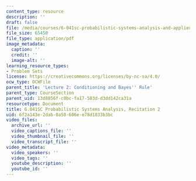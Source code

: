 ```yaml
---
content_type: resource
description: ''
draft: false
file: /media/courses/6-041sc-probabilistic-systems-analysis-and-applied-probability-fall-2013/6f2a143e2dab0a50606ee78d1833b3bc_MIT6_041SCF13_rec02.pdf
file_size: 65450
file_type: application/pdf
image_metadata:
  caption: ''
  credit: ''
  image-alt: ''
learning_resource_types:
- Problem Sets
license: https://creativecommons.org/licenses/by-nc-sa/4.0/
ocw_type: OCWFile
parent_title: 'Lecture 2: Conditioning and Bayes'' Rule'
parent_type: CourseSection
parent_uid: 13d8856f-c0bc-fa17-583d-d3dd142ca31a
resourcetype: Document
title: 6.041SC Probabilistic Systems Analysis, Recitation 2
uid: 6f2a143e-2dab-0a50-606e-e78d1833b3bc
video_files:
  archive_url: ''
  video_captions_file: ''
  video_thumbnail_file: ''
  video_transcript_file: ''
video_metadata:
  video_speakers: ''
  video_tags: ''
  youtube_description: ''
  youtube_id: ''
---
```

